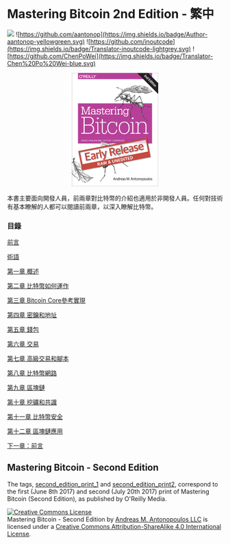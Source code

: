 # Mastering Bitcoin 2nd Edition - 繁中
![](https://img.shields.io/badge/Language-Traditional%20Chinese-orange.svg)
![https://github.com/aantonop](https://img.shields.io/badge/Author-aantonop-yellowgreen.svg)
![https://github.com/inoutcode](https://img.shields.io/badge/Translator-inoutcode-lightgrey.svg)
![https://github.com/ChenPoWei](https://img.shields.io/badge/Translator-Chen%20Po%20Wei-blue.svg)    

<center>
<img src="https://raw.githubusercontent.com/bitcoinbook/bitcoinbook/develop/images/cover.png" width="40%" height="40%" />
</center>

本書主要面向開發人員，前兩章對比特幣的介紹也適用於非開發人員。任何對技術有基本瞭解的人都可以閱讀前兩章，以深入瞭解比特幣。

### 目錄

[前言](前言.asciidoc)

[術語](術語.asciidoc)

[第一章 概述](第一章.asciidoc)

[第二章 比特幣如何運作](第二章.asciidoc)

[第三章 Bitcoin Core參考實現](第三章.asciidoc)

[第四章 密鑰和地址](第四章.asciidoc)

[第五章 錢包](第五章.asciidoc)

[第六章 交易](第六章.asciidoc)

[第七章 高級交易和腳本](第七章.asciidoc)

[第八章 比特幣網路](第八章.asciidoc)

[第九章 區塊鏈](第九章.asciidoc)

[第十章 挖礦和共識](第十章.asciidoc)

[第十一章 比特幣安全](第十一章.asciidoc)

[第十二章 區塊鏈應用](第十二章.asciidoc)


[下一章：前言](前言.asciidoc)

## Mastering Bitcoin - Second Edition

The tags, [second_edition_print_1](https://github.com/bitcoinbook/bitcoinbook/releases/tag/second_edition_print_1) and  [second_edition_print2](https://github.com/bitcoinbook/bitcoinbook/releases/tag/second_edition_print2), correspond to the first (June 8th 2017) and second (July 20th 2017) print of Mastering Bitcoin (Second Edition), as published by O'Reilly Media.

<a rel="license" href="http://creativecommons.org/licenses/by-sa/4.0/"><img alt="Creative Commons License" style="border-width:0" src="https://i.creativecommons.org/l/by-sa/4.0/88x31.png" /></a><br /><span xmlns:dct="http://purl.org/dc/terms/" href="http://purl.org/dc/dcmitype/Text" property="dct:title" rel="dct:type">Mastering Bitcoin - Second Edition</span> by <a xmlns:cc="http://creativecommons.org/ns#" href="https://antonopoulos.com/" property="cc:attributionName" rel="cc:attributionURL">Andreas M. Antonopoulos LLC</a> is licensed under a <a rel="license" href="http://creativecommons.org/licenses/by-sa/4.0/">Creative Commons Attribution-ShareAlike 4.0 International License</a>.